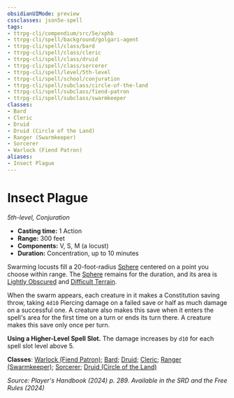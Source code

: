 ```yaml
---
obsidianUIMode: preview
cssclasses: json5e-spell
tags:
- ttrpg-cli/compendium/src/5e/xphb
- ttrpg-cli/spell/background/golgari-agent
- ttrpg-cli/spell/class/bard
- ttrpg-cli/spell/class/cleric
- ttrpg-cli/spell/class/druid
- ttrpg-cli/spell/class/sorcerer
- ttrpg-cli/spell/level/5th-level
- ttrpg-cli/spell/school/conjuration
- ttrpg-cli/spell/subclass/circle-of-the-land
- ttrpg-cli/spell/subclass/fiend-patron
- ttrpg-cli/spell/subclass/swarmkeeper
classes:
- Bard
- Cleric
- Druid
- Druid (Circle of the Land)
- Ranger (Swarmkeeper)
- Sorcerer
- Warlock (Fiend Patron)
aliases:
- Insect Plague
---
```

# Insect Plague
*5th-level, Conjuration*  


- **Casting time:** 1 Action
- **Range:** 300 feet
- **Components:** V, S, M (a locust)
- **Duration:** Concentration, up to 10 minutes

Swarming locusts fill a 20-foot-radius [Sphere](Інструменти%20ДМ/CLI/rules/variant-rules/sphere-area-of-effect-xphb.md) centered on a point you choose within range. The [Sphere](Інструменти%20ДМ/CLI/rules/variant-rules/sphere-area-of-effect-xphb.md) remains for the duration, and its area is [Lightly Obscured](Інструменти%20ДМ/CLI/rules/variant-rules/lightly-obscured-xphb.md) and [Difficult Terrain](Інструменти%20ДМ/CLI/rules/variant-rules/difficult-terrain-xphb.md).

When the swarm appears, each creature in it makes a Constitution saving throw, taking `4d10` Piercing damage on a failed save or half as much damage on a successful one. A creature also makes this save when it enters the spell's area for the first time on a turn or ends its turn there. A creature makes this save only once per turn.

**Using a Higher-Level Spell Slot.** The damage increases by `d10` for each spell slot level above 5.

**Classes**: [Warlock (Fiend Patron)](Інструменти%20ДМ/CLI/lists/list-spells-classes-fiend-patron-xphb.md "subclass=XPHB;class=XPHB"); [Bard](Інструменти%20ДМ/CLI/lists/list-spells-classes-bard.md); [Druid](Інструменти%20ДМ/CLI/lists/list-spells-classes-druid.md); [Cleric](Інструменти%20ДМ/CLI/lists/list-spells-classes-cleric.md); [Ranger (Swarmkeeper)](Інструменти%20ДМ/CLI/lists/list-spells-classes-swarmkeeper-tce.md "subclass=TCE;class=XPHB"); [Sorcerer](Інструменти%20ДМ/CLI/lists/list-spells-classes-sorcerer.md); [Druid (Circle of the Land)](Інструменти%20ДМ/CLI/lists/list-spells-classes-circle-of-the-land-xphb.md "subclass=XPHB;class=XPHB")

*Source: Player's Handbook (2024) p. 289. Available in the <span title='Systems Reference Document (5.2)'>SRD</span> and the Free Rules (2024)*